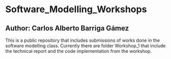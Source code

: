 # Software_Modelling_Workshops
## Author: Carlos Alberto Barriga Gámez
This is a public repository that includes submissions of works done in the software modelling class. Currently there are folder Workshop_1 that include the technical report and the code implementation from the workshop.
